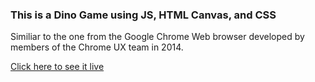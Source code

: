 ### This is a Dino Game using JS, HTML Canvas, and CSS
Similiar to the one from the Google Chrome Web browser developed by members of the Chrome UX team in 2014.

[Click here to see it live](https://hrodriguez007.github.io/dino-chrome-game-js//)
